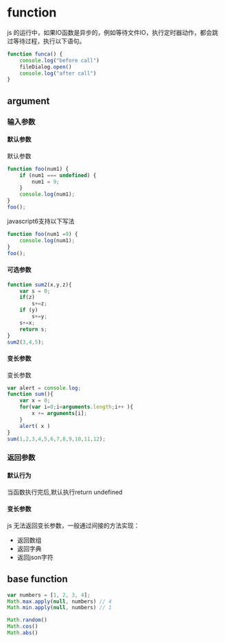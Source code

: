# function



js 的运行中，如果IO函数是异步的，例如等待文件IO，执行定时器动作，都会跳过等待过程，执行以下语句。
``` js
function funca() {
	console.log("before call")
	fileDialog.open() 
	console.log("after call")
}
```

## argument
### 输入参数

#### 默认参数
默认参数
``` js
function foo(num1) {
    if (num1 === undefined) {
        num1 = 9;
    }
    console.log(num1);
}
foo();
```

javascript6支持以下写法
``` js
function foo(num1 =9) {
    console.log(num1);
}
foo();
```
#### 可选参数
``` js
function sum2(x,y,z){
	var s = 0;
	if(z)
		s+=z;
	if (y)
		s+=y;
	s+=x;
	return s;
}
sum2(3,4,5);
```

#### 变长参数
变长参数

``` js
var alert = console.log;
function sum(){
	var x = 0;
	for(var i=0;i<arguments.length;i++ ){
		x += arguments[i];
	}
	alert( x )
}
sum(1,2,3,4,5,6,7,8,9,10,11,12);
```

### 返回参数
#### 默认行为
当函数执行完后,默认执行return undefined

#### 变长参数
js 无法返回变长参数，一般通过间接的方法实现：
* 返回数组
* 返回字典
* 返回json字符


## base function



``` js
var numbers = [1, 2, 3, 4];
Math.max.apply(null, numbers) // 4
Math.min.apply(null, numbers) // 1

Math.random()
Math.cos()
Math.abs()

```